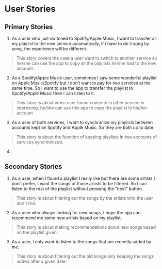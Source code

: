 # User Stories

## Primary Stories
1. As a user who just switched to Spotify/Apple Music, I want to transfer all my playlist to the new service automatically, if i have to do it song by song, the experience will be different.

> This story covers the case a user want to switch to another service so he/she can use the app to copy all the playlists he/she had to the new account.

2. As a Spotify/Apple Music user, sometimes I saw some wonderful playlist on Apple Music/Spotify but I don’t want to pay for two services at the same time. So I want to use the app to transfer the playlist to Spotify/Apple Music then I can listen to it.

> This story is about when user found contents in other service is interesting, he/she can use this app to copy the playlist to his/her account

3.  As a user of both services, I want to synchronize my playlists between accounts kept on Spotify and Apple Music. So they are both up to date.

> This story is about the function of keeping playlists in two accounts of services synchronized. 

4. 

## Secondary Stories

1. As a user, when I found a playlist I really like but there are some artists I don’t prefer, I want the songs of those artists to be filtered. So I can listen to the rest of the playlist without pressing the “next” button.

> This story is about filtering out the songs by the artists who the user don't like.

2. As a user who always looking for new songs, I hope the app can recommend me some new artists based on my playlist.

> This story is about making recommendations about new songs based on the playlist given.

3. As a user, I only want to listen to the songs that are recently added by me.

> This story is about filtering out the old songs only keeping the songs added after a given date.
